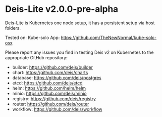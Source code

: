 # Deis-Lite v2.0.0-pre-alpha

Deis-Lite is Kubernetes one node setup, it has a persistent setup via host folders.

Tested on:
Kube-solo App: https://github.com/TheNewNormal/kube-solo-osx

Please report any issues you find in testing Deis v2 on Kubernetes
to the appropriate GitHub repository:
- builder: https://github.com/deis/builder
- chart: https://github.com/deis/charts
- database: https://github.com/deis/postgres
- etcd: https://github.com/deis/etcd
- helm: https://github.com/helm/helm
- minio: https://github.com/deis/minio
- registry: https://github.com/deis/registry
- router: https://github.com/deis/router
- workflow: https://github.com/deis/workflow
